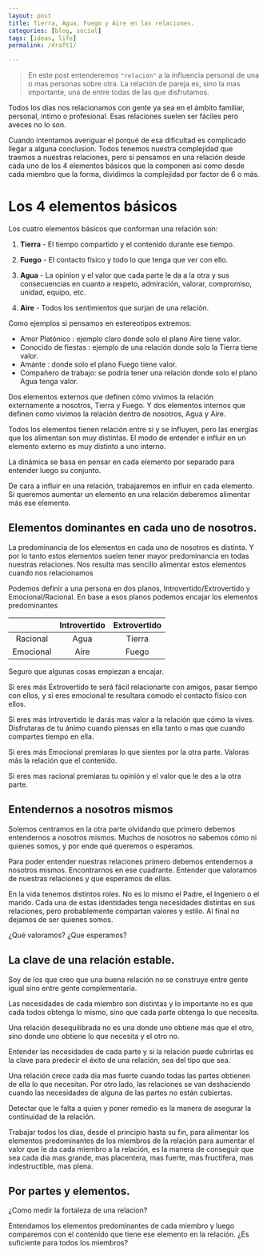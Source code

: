 ```yaml
---
layout: post
title: Tierra, Agua, Fuego y Aire en las relaciones.
categories: [blog, social]
tags: [ideas, life]
permalink: /draft1/

---
```


> En este post entenderemos `"relación"` a la influencia personal de una o mas personas sobre otra. La relación de pareja es, sino la mas importante, una de entre todas de las que disfrutamos.

Todos los días nos relacionamos con gente ya sea en el ámbito familiar, personal, intimo o profesional. Esas relaciones suelen ser fáciles pero aveces no lo son.

Cuando intentamos averiguar el porqué de esa dificultad es complicado llegar a alguna conclusion. Todos tenemos nuestra complejidad que traemos a nuestras relaciones, pero si pensamos en una relación desde cada uno de los 4 elementos básicos que la componen asi como desde cada miembro que la forma, dividimos la complejidad por factor de 6 o más.

# Los 4 elementos básicos
Los cuatro elementos básicos que conforman una relación son:

1. **Tierra** - 
El tiempo compartido y el contenido durante ese tiempo.

1. **Fuego** -
El contacto físico y todo lo que tenga que ver con ello.

1. **Agua** - 
La opinion y el valor que cada parte le da a la otra y sus consecuencias en cuanto a respeto, admiración, valorar, compromiso, unidad, equipo, etc.

1. **Aire** - 
Todos los sentimientos que surjan de una relación.

Como ejemplos si pensamos en estereotipos extremos:
* Amor Platónico : ejemplo claro donde solo el plano Aire tiene valor.
* Conocido de fiestas : ejemplo de una relación donde solo la Tierra tiene valor.
* Amante : donde solo el plano Fuego tiene valor.
* Compañero de trabajo: se podría tener una relación donde solo el plano Agua tenga valor.

Dos elementos externos que definen cómo vivimos la relación externamente a nosotros, Tierra y Fuego. Y dos elementos internos que definen como vivimos la relación dentro de nosotros, Agua y Aire.

Todos los elementos tienen relación entre si y se influyen, pero las energías que los alimentan son muy distintas. El modo de entender e influir en un elemento externo es muy distinto a uno interno.

La dinámica se basa en pensar en cada elemento por separado para entender luego su conjunto. 

De cara a influir en una relación, trabajaremos en influir en cada elemento. Si queremos aumentar un elemento en una relación deberemos alimentar más ese elemento. 

## Elementos dominantes en cada uno de nosotros.
La predominancia de los elementos en cada uno de nosotros es distinta. Y por lo tanto estos elementos suelen tener mayor predominancia en todas nuestras relaciones. Nos resulta mas sencillo alimentar estos elementos cuando nos relacionamos 

Podemos definir a una persona en dos planos, Introvertido/Extrovertido y Emocional/Racional. En base a esos planos podemos encajar los elementos predominantes

|              | Introvertido | Extrovertido|
| :--: |  :--: | :--: |
| Racional     |   Agua       | Tierra      | 
| Emocional    |   Aire       | Fuego       |

Seguro que algunas cosas empiezan a encajar. 

Si eres más Extrovertido te será fácil relacionarte con amigos, pasar tiempo con ellos, y si eres emocional te resultara comodo el contacto físico con ellos.

Si eres más Introvertido le darás mas valor a la relación que cómo la vives. Disfrutaras de tu ánimo cuando piensas en ella tanto o mas que cuando compartes tiempo en ella.
 
Si eres más Emocional premiaras lo que sientes por la otra parte. Valoras más la relación que el contenido. 

Si eres mas racional premiaras tu opinión y el valor que le des a la otra parte. 

## Entendernos a nosotros mismos
Solemos centramos en la otra parte olvidando que primero debemos entendernos a nosotros mismos. Muchos de nosotros no sabemos cómo ni quienes somos, y por ende qué queremos o esperamos.

Para poder entender nuestras relaciones primero debemos entendernos a nosotros mismos. Encontrarnos en ese cuadrante. Entender que valoramos de nuestras relaciones y que esperamos de ellas.

En la vida tenemos distintos roles. No es lo mismo el Padre, el Ingeniero o el marido. Cada una de estas identidades tenga necesidades distintas en sus relaciones, pero probablemente compartan valores y estilo. Al final no dejamos de ser quienes somos.

¿Qué valoramos? ¿Que esperamos?

## La clave de una relación estable.
Soy de los que creo que una buena relación no se construye entre gente igual sino entre gente complementaria.

Las necesidades de cada miembro son distintas y lo importante no es que cada todos obtenga lo mismo, sino que cada parte obtenga lo que necesita.

Una relación desequilibrada no es una donde uno obtiene más que el otro, sino donde uno obtiene lo que necesita y el otro no.

Entender las necesidades de cada parte y si la relación puede cubrirlas es la clave para predecir el éxito de una relación, sea del tipo que sea. 

Una relación crece cada dia mas fuerte cuando todas las partes obtienen de ella lo que necesitan. Por otro lado, las relaciones se van deshaciendo cuando las necesidades de alguna de las partes no están cubiertas. 

Detectar que le falta a quien y poner remedio es la manera de asegurar la continuidad de la relación.

Trabajar todos los dias, desde el principio hasta su fin, para alimentar los elementos predominantes de los miembros de la relación para aumentar el valor que le da cada miembro a la relación, es la manera de conseguir que sea cada dia mas grande, mas placentera, mas fuerte, mas fructífera, mas indestructible, mas plena.

## Por partes y elementos.
¿Como medir la fortaleza de una relacion?

Entendamos los elementos predominantes de cada miembro y luego comparemos con el contenido que tiene ese elemento en la relación. ¿Es suficiente para todos los miembros?



